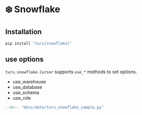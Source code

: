 # :snowflake: Snowflake

## Installation

```bash
pip install "turu[snowflake]"
```

## use options

`turu.snowflake.Cursor` supports `use_*` methods to set options.

- use_warehouse
- use_database
- use_schema
- use_role


```python
--8<-- "docs/data/turu_snowflake_sample.py"
```
